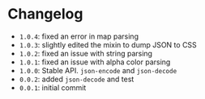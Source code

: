 # Changelog

* `1.0.4`: fixed an error in map parsing
* `1.0.3`: slightly edited the mixin to dump JSON to CSS
* `1.0.2`: fixed an issue with string parsing
* `1.0.1`: fixed an issue with alpha color parsing
* `1.0.0`: Stable API. `json-encode` and `json-decode`
* `0.0.2`: added `json-decode` and test
* `0.0.1`: initial commit
